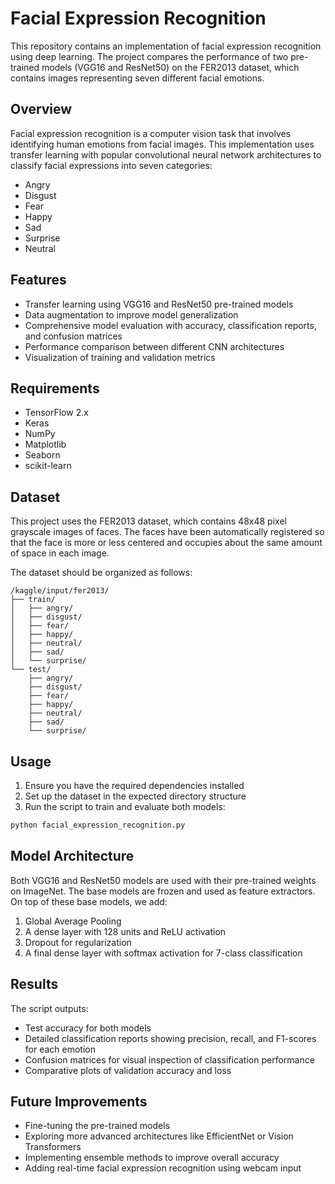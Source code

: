# Facial Expression Recognition

This repository contains an implementation of facial expression recognition using deep learning. The project compares the performance of two pre-trained models (VGG16 and ResNet50) on the FER2013 dataset, which contains images representing seven different facial emotions.

## Overview

Facial expression recognition is a computer vision task that involves identifying human emotions from facial images. This implementation uses transfer learning with popular convolutional neural network architectures to classify facial expressions into seven categories:

- Angry
- Disgust
- Fear
- Happy
- Sad
- Surprise
- Neutral

## Features

- Transfer learning using VGG16 and ResNet50 pre-trained models
- Data augmentation to improve model generalization
- Comprehensive model evaluation with accuracy, classification reports, and confusion matrices
- Performance comparison between different CNN architectures
- Visualization of training and validation metrics

## Requirements

- TensorFlow 2.x
- Keras
- NumPy
- Matplotlib
- Seaborn
- scikit-learn

## Dataset

This project uses the FER2013 dataset, which contains 48x48 pixel grayscale images of faces. The faces have been automatically registered so that the face is more or less centered and occupies about the same amount of space in each image.

The dataset should be organized as follows:
```
/kaggle/input/fer2013/
├── train/
│   ├── angry/
│   ├── disgust/
│   ├── fear/
│   ├── happy/
│   ├── neutral/
│   ├── sad/
│   └── surprise/
└── test/
    ├── angry/
    ├── disgust/
    ├── fear/
    ├── happy/
    ├── neutral/
    ├── sad/
    └── surprise/
```

## Usage

1. Ensure you have the required dependencies installed
2. Set up the dataset in the expected directory structure
3. Run the script to train and evaluate both models:

```python
python facial_expression_recognition.py
```

## Model Architecture

Both VGG16 and ResNet50 models are used with their pre-trained weights on ImageNet. The base models are frozen and used as feature extractors. On top of these base models, we add:

1. Global Average Pooling
2. A dense layer with 128 units and ReLU activation
3. Dropout for regularization
4. A final dense layer with softmax activation for 7-class classification

## Results

The script outputs:
- Test accuracy for both models
- Detailed classification reports showing precision, recall, and F1-scores for each emotion
- Confusion matrices for visual inspection of classification performance
- Comparative plots of validation accuracy and loss

## Future Improvements

- Fine-tuning the pre-trained models
- Exploring more advanced architectures like EfficientNet or Vision Transformers
- Implementing ensemble methods to improve overall accuracy
- Adding real-time facial expression recognition using webcam input

